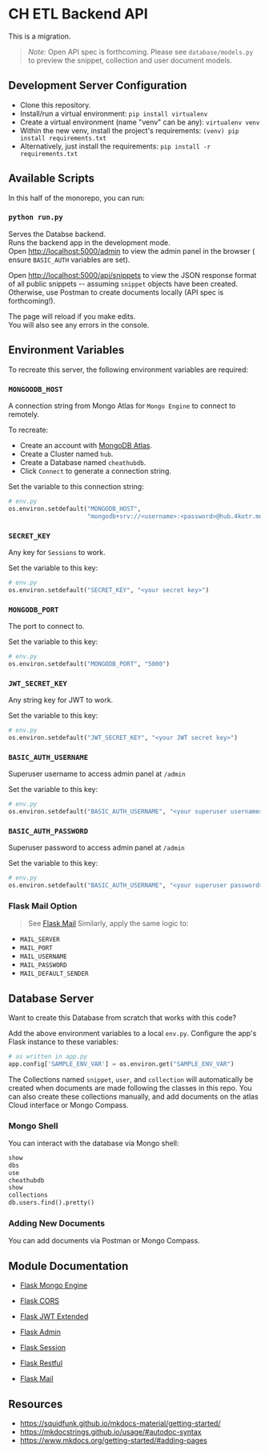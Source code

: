 # CH ETL Backend API

This is a migration.

[//]: # (The restful API is deployed at [cheathub-backend.herokuapp.com/]&#40;https://cheathub-backend.herokuapp.com/&#41;)

> *Note:* Open API spec is forthcoming. Please see `database/models.py` to preview the snippet, collection and user
> document models.

## Development Server Configuration

- Clone this repository.
- Install/run a virtual environment: `pip install virtualenv`
- Create a virtual environment (name "venv" can be any): `virtualenv venv`
- Within the new venv, install the project's requirements:
  `(venv) pip install requirements.txt`
- Alternatively, just install the requirements: `pip install -r requirements.txt`

## Available Scripts

In this half of the monorepo, you can run:

### `python run.py`

Serves the Databse backend.\
Runs the backend app in the development mode.\
Open [http://localhost:5000/admin](http://localhost:5000/admin) to view the admin panel in the browser (
ensure `BASIC_AUTH` variables are set).

Open [http://localhost:5000/api/snippets](http://localhost:5000/api/snippets) to view the JSON response format of all
public snippets -- assuming `snippet` objects have been created. Otherwise, use Postman to create documents locally (API
spec is forthcoming!).

The page will reload if you make edits.\
You will also see any errors in the console.

## Environment Variables

To recreate this server, the following environment variables are required:

### `MONGOODB_HOST`

A connection string from Mongo Atlas for `Mongo Engine` to connect to remotely.

To recreate:

- Create an account with [MongoDB Atlas](https://www.mongodb.com).
- Create a Cluster named `hub`.
- Create a Database named `cheathubdb`.
- Click `Connect` to generate a connection string.

Set the variable to this connection string:

```python
# env.py
os.environ.setdefault("MONGODB_HOST",
                      "mongodb+srv://<username>:<password>@hub.4kotr.mongodb.net/cheathubdb?retryWrites=true&w=majority")
```

### `SECRET_KEY`

Any key for `Sessions` to work.

Set the variable to this key:

```python
# env.py
os.environ.setdefault("SECRET_KEY", "<your secret key>")
```

### `MONGODB_PORT`

The port to connect to.

Set the variable to this key:

```python
# env.py
os.environ.setdefault("MONGODB_PORT", "5000")
```

### `JWT_SECRET_KEY`

Any string key for JWT to work.

Set the variable to this key:

```python
# env.py
os.environ.setdefault("JWT_SECRET_KEY", "<your JWT secret key>")
```

### `BASIC_AUTH_USERNAME`

Superuser username to access admin panel at `/admin`

Set the variable to this key:

```python
# env.py
os.environ.setdefault("BASIC_AUTH_USERNAME", "<your superuser username>")
```

### `BASIC_AUTH_PASSWORD`

Superuser password to access admin panel at `/admin`

Set the variable to this key:

```python
# env.py
os.environ.setdefault("BASIC_AUTH_USERNAME", "<your superuser password>")
```

### Flask Mail Option

> See [Flask Mail](https://pythonhosted.org/Flask-Mail/)
> Similarly, apply the same logic to:

- `MAIL_SERVER`
- `MAIL_PORT`
- `MAIL_USERNAME`
- `MAIL_PASSWORD`
- `MAIL_DEFAULT_SENDER`

## Database Server

Want to create this Database from scratch that works with this code?

Add the above environment variables to a local `env.py`.
Configure the app's Flask instance to these variables:

```python
# as written in app.py
app.config['SAMPLE_ENV_VAR'] = os.environ.get("SAMPLE_ENV_VAR")
```

The Collections named `snippet`, `user`, and `collection` will automatically be created when documents are made
following the classes in this repo. You can also create these collections manually, and add documents on the atlas Cloud
interface or Mongo Compass.

### Mongo Shell

You can interact with the database via Mongo shell:

```python
show
dbs
use
cheathubdb
show
collections
db.users.find().pretty()
```

### Adding New Documents

You can add documents via Postman or Mongo Compass.

## Module Documentation

- [Flask Mongo Engine](http://docs.mongoengine.org/projects/flask-mongoengine/en/latest/)

- [Flask CORS](https://flask-cors.readthedocs.io/en/latest/)

- [Flask JWT Extended](https://flask-jwt-extended.readthedocs.io/en/latest/)

- [Flask Admin](https://flask-admin.readthedocs.io/en/latest/)

- [Flask Session](https://flask-session.readthedocs.io/en/latest/)

- [Flask Restful](https://flask-restful.readthedocs.io/en/latest/)

- [Flask Mail](https://pythonhosted.org/Flask-Mail/)

## Resources

- https://squidfunk.github.io/mkdocs-material/getting-started/
- https://mkdocstrings.github.io/usage/#autodoc-syntax
- https://www.mkdocs.org/getting-started/#adding-pages


